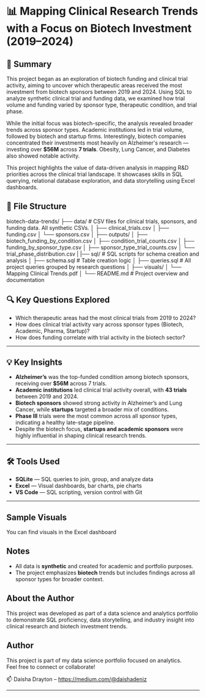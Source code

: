 # 📊 Mapping Clinical Research Trends with a Focus on Biotech Investment (2019–2024)

## 🧠 Summary

This project began as an exploration of biotech funding and clinical trial activity, aiming to uncover which therapeutic areas received the most investment from biotech sponsors between 2019 and 2024. Using SQL to analyze synthetic clinical trial and funding data, we examined how trial volume and funding varied by sponsor type, therapeutic condition, and trial phase.

While the initial focus was biotech-specific, the analysis revealed broader trends across sponsor types. Academic institutions led in trial volume, followed by biotech and startup firms. Interestingly, biotech companies concentrated their investments most heavily on Alzheimer's research — investing over **$56M** across **7 trials**. Obesity, Lung Cancer, and Diabetes also showed notable activity.

This project highlights the value of data-driven analysis in mapping R&D priorities across the clinical trial landscape. It showcases skills in SQL querying, relational database exploration, and data storytelling using Excel dashboards.


## 📂 File Structure

biotech-data-trends/
├── data/ # CSV files for clinical trials, sponsors, and funding data. All synthetic CSVs.
│ ├── clinical_trials.csv
│ ├── funding.csv
│ └── sponsors.csv
│
├── outputs/ 
│ ├── biotech_funding_by_condition.csv
│ ├── condition_trial_counts.csv
│ ├── funding_by_sponsor_type.csv
│ ├── sponsor_type_trial_counts.csv
│ └── trial_phase_distribution.csv
|
|── sql/ # SQL scripts for schema creation and analysis
│ ├── schema.sql # Table creation logic
│ ├── queries.sql # All project queries grouped by research questions
│
├── visuals/ 
│ └── Mapping Clinical Trends.pdf
│
└── README.md # Project overview and documentation


 
## 🔍 Key Questions Explored

- Which therapeutic areas had the most clinical trials from 2019 to 2024?
- How does clinical trial activity vary across sponsor types (Biotech, Academic, Pharma, Startup)?
- How does funding correlate with trial activity in the biotech sector?

---

## 💡 Key Insights

- **Alzheimer’s** was the top-funded condition among biotech sponsors, receiving over **$56M** across 7 trials.
- **Academic institutions** led clinical trial activity overall, with **43 trials** between 2019 and 2024.
- **Biotech sponsors** showed strong activity in Alzheimer’s and Lung Cancer, while **startups** targeted a broader mix of conditions.
- **Phase III** trials were the most common across all sponsor types, indicating a healthy late-stage pipeline.
- Despite the biotech focus, **startups and academic sponsors** were highly influential in shaping clinical research trends.

---

## 🛠️ Tools Used

- **SQLite** — SQL queries to join, group, and analyze data
- **Excel** — Visual dashboards, bar charts, pie charts
- **VS Code** — SQL scripting, version control with Git

---

## Sample Visuals

You can find visuals in the Excel dashboard


## Notes

- All data is **synthetic** and created for academic and portfolio purposes.
- The project emphasizes **biotech** trends but includes findings across all sponsor types for broader context.


## About the Author

This project was developed as part of a data science and analytics portfolio to demonstrate SQL proficiency, data storytelling, and industry insight into clinical research and biotech investment trends.

## Author

This project is part of my data science portfolio focused on analytics.  
Feel free to connect or collaborate!

📫 Daisha Drayton – https://medium.com/@daishadeniz 

---

